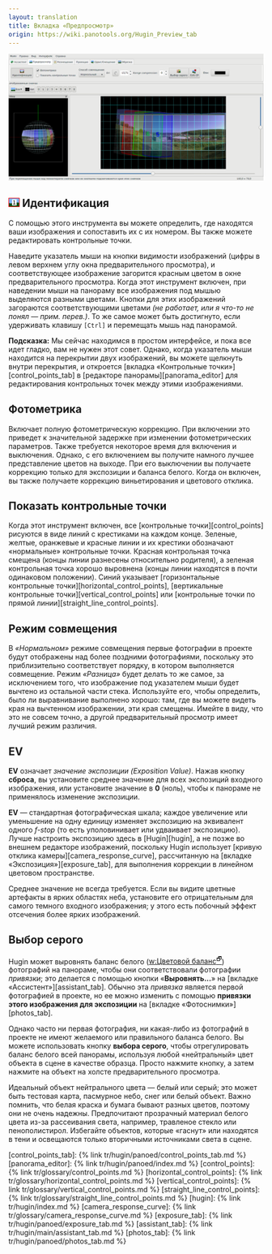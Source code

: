 ```yaml
---
layout: translation
title: Вкладка «Предпросмотр»
origin: https://wiki.panotools.org/Hugin_Preview_tab
---
```

![Скриншот: вкладка «Предпросмотр»](/tr/img/preview-tab.png)

## ![Идентификация](/tr/img/identify.png) Идентификация

С помощью этого инструмента вы можете определить, где находятся ваши изображения и сопоставить их с их номером.
Вы также можете редактировать контрольные точки.

Наведите указатель мыши на кнопки видимости изображений (цифры в левом верхнем углу окна предварительного просмотра),
и соответствующее изображение загорится красным цветом в окне предварительного просмотра. Когда этот инструмент включен,
при наведении мыши на панораму все изображения под мышью выделяются разными цветами. Кнопки для этих изображений загораются
соответствующими цветами *(не работает, или я что-то не понял — прим. перев.)*. То же самое может быть достигнуто, если
удерживать клавишу `[Ctrl]` и перемещать мышь над панорамой.

**Подсказка:** Мы сейчас находимся в простом интерфейсе, и пока все идет гладко, вам не нужен этот совет. Однако,
когда указатель мыши находится на перекрытии двух изображений, вы можете щелкнуть внутри перекрытия, и откроется
[вкладка «Контрольные точки»][control_points_tab] в [редакторе панорамы][panorama_editor] для редактирования контрольных
точек между этими изображениями.

## Фотометрика

Включает полную фотометрическую коррекцию. При включении это приведет к значительной задержке при изменении фотометрических параметров.
Также требуется некоторое время для включения и выключения. Однако, с его включением вы получите намного лучшее представление цветов
на выходе. При его выключении вы получаете коррекцию только для экспозиции и баланса белого. Когда он включен, вы также получаете
коррекцию виньетирования и цветового отклика.

## Показать контрольные точки

Когда этот инструмент включен, все [контрольные точки][control_points] рисуются в виде линий с крестиками на каждом конце. Зеленые,
желтые, оранжевые и красные линии и их крестики обозначают «нормальные» контрольные точки. Красная контрольная точка смещена (концы
линии разнесены относительно родителя), а зеленая контрольная точка хорошо выровнена (концы линии находятся в почти одинаковом положении).
Синий указывает [горизонтальные контрольные точки][horizontal_control_points], [вертикальные контрольные точки][vertical_control_points]
или [контрольные точки по прямой линии][straight_line_control_points].

## Режим совмещения

В *«Нормальном»* режиме совмещения первые фотографии в проекте будут отображены над более поздними фотографиями, поскольку
это приблизительно соответствует порядку, в котором выполняется совмещение. Режим *«Разница»* будет делать то же самое,
за исключением того, что изображение под указателем мыши будет вычтено из остальной части стека. Используйте его, чтобы определить,
было ли выравнивание выполнено хорошо: там, где вы можете видеть края на вычтенном изображении, эти края смещены. Имейте в виду,
что это не совсем точно, а другой предварительный просмотр имеет лучший режим различия.

## EV

**EV** означает *значение экспозиции (Exposition Value)*. Нажав кнопку **сброса**, вы установите среднее значение для всех экспозиций
входного изображения, или установите значение в **0** (ноль), чтобы к панораме не применялось изменение экспозиции.
<!-- TODO: недопереведено -->

**EV** — стандартная фотографическая шкала; каждое увеличение или уменьшение на одну единицу изменяет экспозицию на эквивалент одного
*f-stop* (то есть уполовинивает или удваивает экспозицию). Лучше настроить экспозицию здесь в [Hugin][hugin], а не позже во внешнем редакторе
изображений, поскольку Hugin использует [кривую отклика камеры][camera_response_curve], рассчитанную на [вкладке «Экспозиция»][exposure_tab],
для выполнения коррекции в линейном цветовом пространстве.

Среднее значение не всегда требуется. Если вы видите цветные артефакты в ярких областях неба, установите его отрицательным для самого
темного входного изображения; у этого есть побочный эффект отсечения более ярких изображений.

## Выбор серого

Hugin может выровнять баланс белого ([w:Цветовой баланс<sup>🗗</sup>](http://www.wikipedia.org/wiki/Color_balance)) фотографий на панораме,
чтобы они соответствовали фотографии *привязки*; это делается с помощью кнопки «**Выровнять...**» на [вкладке «Ассистент»][assistant_tab].
Обычно эта *привязка* является первой фотографией в проекте, но ее можно изменить с помощью **привязки этого изображения для экспозиции**
на [вкладке «Фотоснимки»][photos_tab].

Однако часто ни первая фотография, ни какая-либо из фотографий в проекте не имеют желаемого или правильного баланса белого. Вы можете использовать
кнопку **выбора серого**, чтобы отрегулировать баланс белого всей панорамы, используя любой «нейтральный» цвет объекта в сцене в качестве образца.
Просто нажмите кнопку, а затем нажмите на объект на холсте предварительного просмотра.

Идеальный объект нейтрального цвета — белый или серый; это может быть тестовая карта, пасмурное небо, снег или белый объект. Важно помнить,
что белая краска и бумага бывают разных цветов, поэтому они не очень надежны. Предпочитают прозрачный материал белого цвета из-за рассеивания света,
например, травленое стекло или пенополистирол. Избегайте объектов, которые «гаснут» или находятся в тени и освещаются только вторичными источниками
света в сцене.


[control_points_tab]: {% link tr/hugin/panoed/control_points_tab.md %}
[panorama_editor]: {% link tr/hugin/panoed/index.md %}
[control_points]: {% link tr/glossary/control_points.md %}
[horizontal_control_points]: {% link tr/glossary/horizontal_control_points.md %}
[vertical_control_points]: {% link tr/glossary/vertical_control_points.md %}
[straight_line_control_points]: {% link tr/glossary/straight_line_control_points.md %}
[hugin]: {% link tr/hugin/index.md %}
[camera_response_curve]: {% link tr/glossary/camera_response_curve.md %}
[exposure_tab]: {% link tr/hugin/panoed/exposure_tab.md %}
[assistant_tab]: {% link tr/hugin/main/assistant_tab.md %}
[photos_tab]: {% link tr/hugin/panoed/photos_tab.md %}
